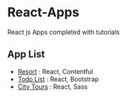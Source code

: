 # React-Apps

React js Apps completed with tutorials

## App List

- [Resort](resort) : React, Contentful
- [Todo List](todo-list) : React, Bootstrap
- [City Tours](city-tours) : React, Sass

